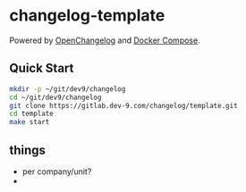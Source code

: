 # changelog-template

Powered by [OpenChangelog](https://openchangelog.com) and [Docker Compose](https://docs.docker.com/compose/).

## Quick Start

```sh
mkdir -p ~/git/dev9/changelog
cd ~/git/dev9/changelog
git clone https://gitlab.dev-9.com/changelog/template.git
cd template
make start
```

## things
- per company/unit?
- 
